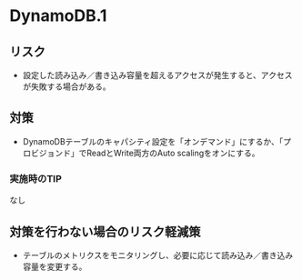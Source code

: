 # DynamoDB.1

## リスク

- 設定した読み込み／書き込み容量を超えるアクセスが発生すると、アクセスが失敗する場合がある。

## 対策

- DynamoDBテーブルのキャパシティ設定を「オンデマンド」にするか、「プロビジョンド」でReadとWrite両方のAuto scalingをオンにする。

### 実施時のTIP

なし

## 対策を行わない場合のリスク軽減策

- テーブルのメトリクスをモニタリングし、必要に応じて読み込み／書き込み容量を変更する。

